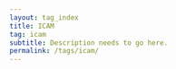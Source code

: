 ```yaml
---
layout: tag_index
title: ICAM
tag: icam
subtitle: Description needs to go here.
permalink: /tags/icam/
---
```

